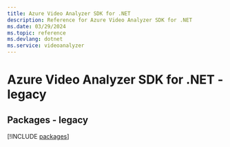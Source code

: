```yaml
---
title: Azure Video Analyzer SDK for .NET
description: Reference for Azure Video Analyzer SDK for .NET
ms.date: 03/29/2024
ms.topic: reference
ms.devlang: dotnet
ms.service: videoanalyzer
---
```

# Azure Video Analyzer SDK for .NET - legacy
## Packages - legacy
[!INCLUDE [packages](video-analyzer-index.md)]
